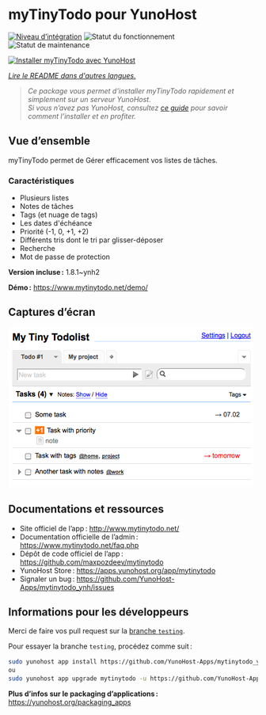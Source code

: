 <!--
Nota bene : ce README est automatiquement généré par <https://github.com/YunoHost/apps/tree/master/tools/readme_generator>
Il NE doit PAS être modifié à la main.
-->

# myTinyTodo pour YunoHost

[![Niveau d’intégration](https://dash.yunohost.org/integration/mytinytodo.svg)](https://ci-apps.yunohost.org/ci/apps/mytinytodo/) ![Statut du fonctionnement](https://ci-apps.yunohost.org/ci/badges/mytinytodo.status.svg) ![Statut de maintenance](https://ci-apps.yunohost.org/ci/badges/mytinytodo.maintain.svg)

[![Installer myTinyTodo avec YunoHost](https://install-app.yunohost.org/install-with-yunohost.svg)](https://install-app.yunohost.org/?app=mytinytodo)

*[Lire le README dans d'autres langues.](./ALL_README.md)*

> *Ce package vous permet d’installer myTinyTodo rapidement et simplement sur un serveur YunoHost.*  
> *Si vous n’avez pas YunoHost, consultez [ce guide](https://yunohost.org/install) pour savoir comment l’installer et en profiter.*

## Vue d’ensemble

myTinyTodo permet de Gérer efficacement vos listes de tâches.

### Caractéristiques

- Plusieurs listes
- Notes de tâches
- Tags (et nuage de tags)
- Les dates d'échéance
- Priorité (-1, 0, +1, +2)
- Différents tris dont le tri par glisser-déposer
- Recherche
- Mot de passe de protection


**Version incluse :** 1.8.1~ynh2

**Démo :** <https://www.mytinytodo.net/demo/>

## Captures d’écran

![Capture d’écran de myTinyTodo](./doc/screenshots/shot-v14b1.png)

## Documentations et ressources

- Site officiel de l’app : <http://www.mytinytodo.net/>
- Documentation officielle de l’admin : <https://www.mytinytodo.net/faq.php>
- Dépôt de code officiel de l’app : <https://github.com/maxpozdeev/mytinytodo>
- YunoHost Store : <https://apps.yunohost.org/app/mytinytodo>
- Signaler un bug : <https://github.com/YunoHost-Apps/mytinytodo_ynh/issues>

## Informations pour les développeurs

Merci de faire vos pull request sur la [branche `testing`](https://github.com/YunoHost-Apps/mytinytodo_ynh/tree/testing).

Pour essayer la branche `testing`, procédez comme suit :

```bash
sudo yunohost app install https://github.com/YunoHost-Apps/mytinytodo_ynh/tree/testing --debug
ou
sudo yunohost app upgrade mytinytodo -u https://github.com/YunoHost-Apps/mytinytodo_ynh/tree/testing --debug
```

**Plus d’infos sur le packaging d’applications :** <https://yunohost.org/packaging_apps>
